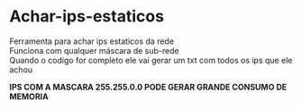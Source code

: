 # Achar-ips-estaticos
Ferramenta para achar ips estaticos da rede<br />
Funciona com qualquer máscara de sub-rede
<br />
Quando o codigo for completo ele vai gerar um txt com todos os ips que ele achou

**IPS COM A MASCARA 255.255.0.0 PODE GERAR GRANDE CONSUMO DE MEMORIA**
